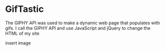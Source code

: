 # GifTastic

The GIPHY API was used to make a dynamic web page that populates with gifs. I call the GIPHY API and use JavaScript and jQuery to change the HTML of my site

insert image
